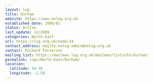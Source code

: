 ```yaml
---
layout: lug
title: Durham
website: https://www.nelug.org.uk
established_date: 1999/01
status: Active
last_update: 12/2009
categories: North-East
url: https://lug.org.uk/node/24
contact_address: mailto:nelug-admin@nelug.org.uk
contact: Richard Patterson
mailing_list: https://mailman.lug.org.uk/mailman/listinfo/durham/
permalink: lugs/North-East/Durham/
location:
  latitude: 54.78
  longitude: -1.58
---
```

